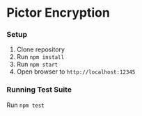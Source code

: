 # Pictor Encryption

### Setup
1. Clone repository
2. Run `npm install`
3. Run `npm start`
4. Open browser to `http://localhost:12345`

### Running Test Suite
Run `npm test`
